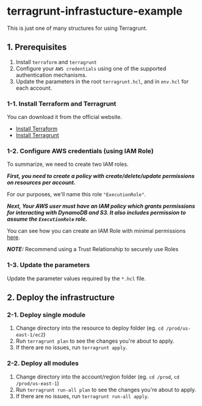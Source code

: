 # terragrunt-infrastucture-example

This is just one of many structures for using Terragrunt.


## 1. Prerequisites

1. Install `terraform` and `terragrunt`
2. Configure your `AWS credentials` using one of the supported authentication mechanisms.
3. Update the parameters in the root `terragrunt.hcl`, and in `env.hcl` for each account.


### 1-1. Install Terraform and Terragrunt

You can download it from the official website.

* [Install Terraform](https://developer.hashicorp.com/terraform/tutorials/aws-get-started/install-cli)
* [Install Terragrunt](https://terragrunt.gruntwork.io/docs/getting-started/install/)


### 1-2. Configure AWS credentials (using IAM Role)

To summarize, we need to create two IAM roles.

***First, you need to create a policy with create/delete/update permissions on resources per account.***

For our purposes, we'll name this role `"ExecutionRole"`.


***Next, Your AWS user must have an IAM policy which grants permissions for interacting with DynamoDB and S3. It also includes permission to assume the `ExecutionRole` role.***

You can see how you can create an IAM Role with minimal permissions [here](https://terragrunt.gruntwork.io/docs/features/aws-auth/).

**_NOTE:_** Recommend using a Trust Relationship to securely use Roles


### 1-3. Update the parameters

Update the parameter values required by the `*.hcl` file.


## 2. Deploy the infrastructure

### 2-1. Deploy single module

1. Change directory into the resource to deploy folder (eg. `cd /prod/us-east-1/ec2`)
2. Run `terragrunt plan` to see the changes you're about to apply.
3. If there are no issues, run `terragrunt apply`.

### 2-2. Deploy all modules

1. Change directory into the account/region folder (eg. `cd /prod`, `cd /prod/us-east-1`)
2. Run `terragrunt run-all plan` to see the changes you're about to apply.
3. If there are no issues, run `terragrunt run-all apply`.
